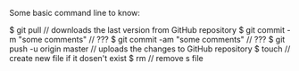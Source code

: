 Some basic command line to know:

$ git pull                         // downloads the last version from GitHub repository
$ git commit -m "some comments"    // ???
$ git commit -am "some comments"   // ???
$ git push -u origin master        // uploads the changes to GitHub repository
$ touch <name>                     // create new file if it dosen't exist
$ rm <name>                        // remove <name>s file